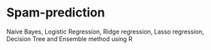 # Spam-prediction
Naive Bayes, Logistic Regression, Ridge regression, Lasso regression, Decision Tree and Ensemble method using R
